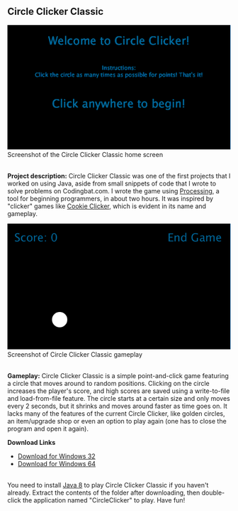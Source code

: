 ## Circle Clicker Classic

<img src="/images/CircleClickerwelcomepage.PNG">
Screenshot of the Circle Clicker Classic home screen<br><br>

**Project description:** Circle Clicker Classic was one of the first projects that I worked on using Java, aside from small snippets of code that I wrote to solve problems on Codingbat.com. I wrote the game using <a href = "https://processing.org/">Processing</a>, a tool for beginning programmers, in about two hours. It was inspired by "clicker" games like <a href = "https://orteil.dashnet.org/cookieclicker">Cookie Clicker</a>, which is evident in its name and gameplay.

<img src="/images/CircleClickergameplay.PNG"> 
Screenshot of Circle Clicker Classic gameplay<br><br>

**Gameplay:** Circle Clicker Classic is a simple point-and-click game featuring a circle that moves around to random positions. Clicking on the circle increases the player's score, and high scores are saved using a write-to-file and load-from-file feature. The circle starts at a certain size and only moves every 2 seconds, but it shrinks and moves around faster as time goes on. It lacks many of the features of the current Circle Clicker, like golden circles, an item/upgrade shop or even an option to play again (one has to close the program and open it again).

**Download Links**
- <a href="/downloads/CircleClicker-Win32.zip" download>Download for Windows 32</a>
- <a href="/downloads/CircleClicker-Win64.zip" download>Download for Windows 64</a><br><br>

You need to install <a href = "https://www.oracle.com/technetwork/java/javase/downloads/jdk8-downloads-2133151.html">Java 8</a> to play Circle Clicker Classic if you haven't already. Extract the contents of the folder after downloading, then double-click the application named "CircleClicker" to play. Have fun!
